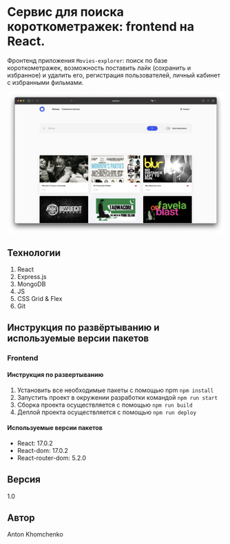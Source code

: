 # **Сервис для поиска короткометражек: frontend на React.**
Фронтенд приложения `Movies-explorer`: поиск по базе короткометражек, возможность поставить лайк (сохранить и избранное) и удалить его, регистрация пользователей, личный кабинет с избранными фильмами. 

![Проект Movies-explorer-frontend](https://github.com/khomch/movies-explorer-frontend/blob/main/readme/movies-explorer-search.jpg?raw=true)

## Технологии
1. React
2. Express.js
3. MongoDB
4. JS
5. CSS Grid & Flex
6. Git


## Инструкция по развёртыванию и используемые версии пакетов

### Frontend

#### Инструкция по развертыванию
1. Установить все необходимые пакеты с помощью npm `npm install`
2. Запустить проект в окружении разработки командой `npm run start`
3. Сборка проекта осуществляется с помощью `npm run build`
4. Деплой проекта осуществляется с помощью `npm run deploy`

#### Используемые версии пакетов
* React: 17.0.2
* React-dom: 17.0.2
* React-router-dom: 5.2.0

## Версия
1.0

## Автор
Anton Khomchenko

